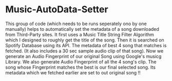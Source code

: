 # Music-AutoData-Setter

This group of code (which needs to be runs seperately ono by one manually) helps to automatically set the metadata of a song downloaded from Third-Party sites.
It first uses a Music Title String Filter Algorithm which I designed to roughly get the title of the song.
Then it is searched on Spotify Database using its API.
The metadata of best 4 song that matches is fetched. (It also includes a 30 sec sample audio clip of that song).
Now we generate an Audio Fingerprint of our original Song using Google's musicg Library.
We also generate Audio Fingerprint of all the 4 song's clip.
The song whose Fingerprint matches the best is our final selected song.
Its metadata which we fetched earlier are set to out original song !!
